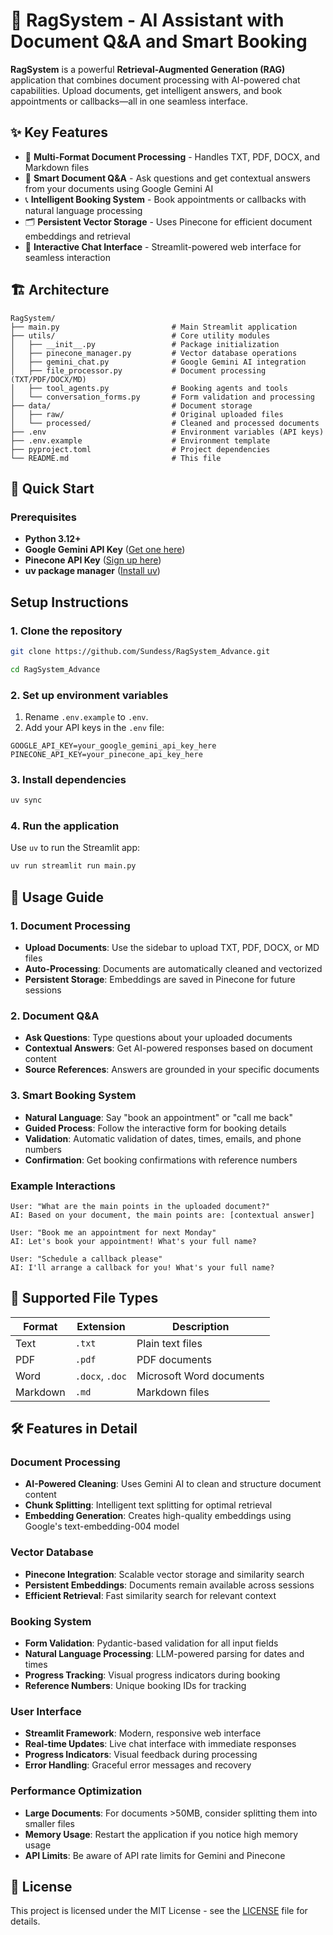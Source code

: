 # 🤖 RagSystem - AI Assistant with Document Q&A and Smart Booking

**RagSystem** is a powerful **Retrieval-Augmented Generation (RAG)** application that combines document processing with AI-powered chat capabilities. Upload documents, get intelligent answers, and book appointments or callbacks—all in one seamless interface.

## ✨ Key Features

- 📄 **Multi-Format Document Processing** - Handles TXT, PDF, DOCX, and Markdown files
- 🧠 **Smart Document Q&A** - Ask questions and get contextual answers from your documents using Google Gemini AI
- 📞 **Intelligent Booking System** - Book appointments or callbacks with natural language processing
- 🗂️ **Persistent Vector Storage** - Uses Pinecone for efficient document embeddings and retrieval
- 💬 **Interactive Chat Interface** - Streamlit-powered web interface for seamless interaction

## 🏗️ Architecture

```
RagSystem/
├── main.py                         # Main Streamlit application
├── utils/                          # Core utility modules
│   ├── __init__.py                 # Package initialization
│   ├── pinecone_manager.py         # Vector database operations
│   ├── gemini_chat.py              # Google Gemini AI integration
│   ├── file_processor.py           # Document processing (TXT/PDF/DOCX/MD)
│   ├── tool_agents.py              # Booking agents and tools
│   └── conversation_forms.py       # Form validation and processing
├── data/                           # Document storage
│   ├── raw/                        # Original uploaded files
│   └── processed/                  # Cleaned and processed documents
├── .env                            # Environment variables (API keys)
├── .env.example                    # Environment template
├── pyproject.toml                  # Project dependencies
└── README.md                       # This file
```

## 🚀 Quick Start

### Prerequisites

- **Python 3.12+**
- **Google Gemini API Key** ([Get one here](https://makersuite.google.com/app/apikey))
- **Pinecone API Key** ([Sign up here](https://www.pinecone.io/))
- **uv package manager** ([Install uv](https://docs.astral.sh/uv/getting-started/installation/))

## Setup Instructions

### 1. Clone the repository

```bash
git clone https://github.com/Sundess/RagSystem_Advance.git

cd RagSystem_Advance
```

### 2. Set up environment variables

1. Rename `.env.example` to `.env`.
2. Add your API keys in the `.env` file:

```env
GOOGLE_API_KEY=your_google_gemini_api_key_here
PINECONE_API_KEY=your_pinecone_api_key_here
```

### 3. Install dependencies

```bash
uv sync
```

### 4. Run the application

Use `uv` to run the Streamlit app:

```bash
uv run streamlit run main.py
```

## 📖 Usage Guide

### 1. Document Processing

- **Upload Documents**: Use the sidebar to upload TXT, PDF, DOCX, or MD files
- **Auto-Processing**: Documents are automatically cleaned and vectorized
- **Persistent Storage**: Embeddings are saved in Pinecone for future sessions

### 2. Document Q&A

- **Ask Questions**: Type questions about your uploaded documents
- **Contextual Answers**: Get AI-powered responses based on document content
- **Source References**: Answers are grounded in your specific documents

### 3. Smart Booking System

- **Natural Language**: Say "book an appointment" or "call me back"
- **Guided Process**: Follow the interactive form for booking details
- **Validation**: Automatic validation of dates, times, emails, and phone numbers
- **Confirmation**: Get booking confirmations with reference numbers

### Example Interactions

```
User: "What are the main points in the uploaded document?"
AI: Based on your document, the main points are: [contextual answer]

User: "Book me an appointment for next Monday"
AI: Let's book your appointment! What's your full name?

User: "Schedule a callback please"
AI: I'll arrange a callback for you! What's your full name?
```

## 🔧 Supported File Types

| Format   | Extension       | Description              |
| -------- | --------------- | ------------------------ |
| Text     | `.txt`          | Plain text files         |
| PDF      | `.pdf`          | PDF documents            |
| Word     | `.docx`, `.doc` | Microsoft Word documents |
| Markdown | `.md`           | Markdown files           |

## 🛠️ Features in Detail

### Document Processing

- **AI-Powered Cleaning**: Uses Gemini AI to clean and structure document content
- **Chunk Splitting**: Intelligent text splitting for optimal retrieval
- **Embedding Generation**: Creates high-quality embeddings using Google's text-embedding-004 model

### Vector Database

- **Pinecone Integration**: Scalable vector storage and similarity search
- **Persistent Embeddings**: Documents remain available across sessions
- **Efficient Retrieval**: Fast similarity search for relevant context

### Booking System

- **Form Validation**: Pydantic-based validation for all input fields
- **Natural Language Processing**: LLM-powered parsing for dates and times
- **Progress Tracking**: Visual progress indicators during booking
- **Reference Numbers**: Unique booking IDs for tracking

### User Interface

- **Streamlit Framework**: Modern, responsive web interface
- **Real-time Updates**: Live chat interface with immediate responses
- **Progress Indicators**: Visual feedback during processing
- **Error Handling**: Graceful error messages and recovery

### Performance Optimization

- **Large Documents**: For documents >50MB, consider splitting them into smaller files
- **Memory Usage**: Restart the application if you notice high memory usage
- **API Limits**: Be aware of API rate limits for Gemini and Pinecone

## 📄 License

This project is licensed under the MIT License - see the [LICENSE](LICENSE) file for details.
